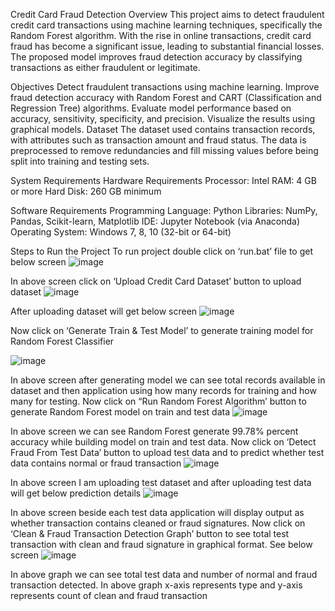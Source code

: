 Credit Card Fraud Detection 
Overview
This project aims to detect fraudulent credit card transactions using machine learning techniques, specifically the Random Forest algorithm. With the rise in online transactions, credit card fraud has become a significant issue, leading to substantial financial losses. The proposed model improves fraud detection accuracy by classifying transactions as either fraudulent or legitimate.

Objectives
Detect fraudulent transactions using machine learning.
Improve fraud detection accuracy with Random Forest and CART (Classification and Regression Tree) algorithms.
Evaluate model performance based on accuracy, sensitivity, specificity, and precision.
Visualize the results using graphical models.
Dataset
The dataset used contains transaction records, with attributes such as transaction amount and fraud status. The data is preprocessed to remove redundancies and fill missing values before being split into training and testing sets.

System Requirements
Hardware Requirements
Processor: Intel
RAM: 4 GB or more
Hard Disk: 260 GB minimum

Software Requirements
Programming Language: Python
Libraries: NumPy, Pandas, Scikit-learn, Matplotlib
IDE: Jupyter Notebook (via Anaconda)
Operating System: Windows 7, 8, 10 (32-bit or 64-bit)

Steps to Run the Project
To run project double click on ‘run.bat’ file to get below screen
 ![image](https://github.com/user-attachments/assets/28b99b16-fa96-4600-aa46-f54cdeb66611)

In above screen click on ‘Upload Credit Card Dataset’ button to upload dataset
 ![image](https://github.com/user-attachments/assets/b5e74ca7-d746-499f-a0da-2d785ffdf046)

After uploading dataset will get below screen
![image](https://github.com/user-attachments/assets/5038875f-d737-41bd-839a-e54d39cfdcd2)

Now click on ‘Generate Train & Test Model’ to generate training model for Random Forest Classifier
 
![image](https://github.com/user-attachments/assets/da34dd2f-127a-45da-b0a7-d90a3b305194)

In above screen after generating model we can see total records available in dataset and then application using how many records for training and how many for testing. Now click on “Run Random Forest Algorithm’ button to generate Random Forest model on train and test data
 ![image](https://github.com/user-attachments/assets/70f33a23-02ed-4cc3-833c-d47e24c6f644)


In above screen we can see Random Forest generate 99.78% percent accuracy while building model on train and test data. Now click on ‘Detect Fraud From Test Data’ button to upload test data and to predict whether test data contains normal or fraud transaction
 ![image](https://github.com/user-attachments/assets/bde85e85-23e1-492b-b702-b51693a4ef77)

In above screen I am uploading test dataset and after uploading test data will get below prediction details
 ![image](https://github.com/user-attachments/assets/c84a9a9a-2ec9-49b7-acc0-654ae950d107)

In above screen beside each test data application will display output as whether transaction contains cleaned or fraud signatures. Now click on ‘Clean & Fraud Transaction Detection Graph’ button to see total test transaction with clean and fraud signature in graphical format. See below screen
 ![image](https://github.com/user-attachments/assets/bfd44a25-948b-4c72-a66f-75f3e66e2826)

In above graph we can see total test data and number of normal and fraud transaction detected. In above graph x-axis represents type and y-axis represents count of clean and fraud transaction
